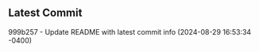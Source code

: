 
## Latest Commit
999b257 - Update README with latest commit info (2024-08-29 16:53:34 -0400) <Yunxi-Zhou>
